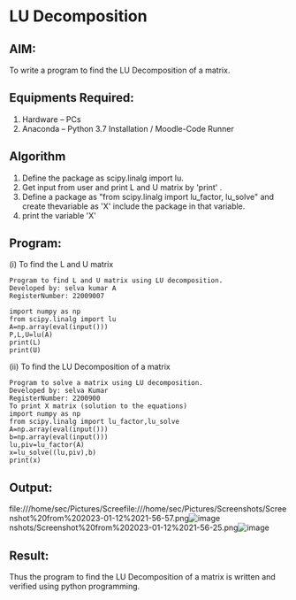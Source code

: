 # LU Decomposition 

## AIM:
To write a program to find the LU Decomposition of a matrix.

## Equipments Required:
1. Hardware – PCs
2. Anaconda – Python 3.7 Installation / Moodle-Code Runner

## Algorithm
1.  Define the package as scipy.linalg import lu.
2. Get input from user and print L and U matrix by 'print' .
3. Define a package as "from scipy.linalg import lu_factor, lu_solve" and create thevariable as 'X' include the package in that variable.
4.  print the variable 'X'

## Program:
(i) To find the L and U matrix
```
Program to find L and U matrix using LU decomposition.
Developed by: selva kumar A
RegisterNumber: 22009007

import numpy as np
from scipy.linalg import lu
A=np.array(eval(input()))
P,L,U=lu(A)
print(L)
print(U)
```
(ii) To find the LU Decomposition of a matrix
```
Program to solve a matrix using LU decomposition.
Developed by: selva Kumar
RegisterNumber: 2200900
To print X matrix (solution to the equations)
import numpy as np
from scipy.linalg import lu_factor,lu_solve
A=np.array(eval(input()))
b=np.array(eval(input()))
lu,piv=lu_factor(A)
x=lu_solve((lu,piv),b)
print(x)
```
## Output:
file:///home/sec/Pictures/Screefile:///home/sec/Pictures/Screenshots/Screenshot%20from%202023-01-12%2021-56-57.png![image](https://user-images.githubusercontent.com/120643262/212226478-51322ff2-e9f0-4537-a8d5-2d9c63b35d33.png)
nshots/Screenshot%20from%202023-01-12%2021-56-25.png![image](https://user-images.githubusercontent.com/120643262/212226382-e67314cb-6295-45aa-ad61-1fa84733a9e0.png)
## Result:
Thus the program to find the LU Decomposition of a matrix is written and verified using python programming.

